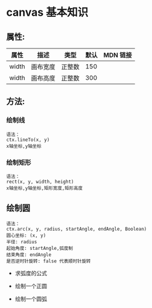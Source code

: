 <!--
 * @Author: zulezhe
 * @Date: 2021-01-14 08:36:09
 * @LastEditors: zulezhe
 * @LastEditTime: 2021-01-18 10:48:22
 * @Description: In User Settings Edit
 * @FilePath: \canvas\01-基本\README.md
-->

# canvas 基本知识

## 属性:

| 属性  | 描述     | 类型   | 默认 | MDN 链接 |
| ----- | -------- | ------ | ---- | -------- |
| width | 画布宽度 | 正整数 | 150  |          |
| width | 画布高度 | 正整数 | 300  |          |

## 方法:

### 绘制线

```text
语法：
ctx.lineTo(x, y)
x轴坐标,y轴坐标

```

### 绘制矩形

```text
语法：
rect(x, y, width, height)
x轴坐标,y轴坐标,矩形宽度,矩形高度

```

## 绘制圆

```text
语法：
ctx.arc(x, y, radius, startAngle, endAngle, Boolean)
圆心坐标: (x, y)
半径: radius
起始角度: startAngle,弧度制
结束角度: endAngle
是否逆时针旋转: false 代表顺时针旋转

```

- 求弧度的公式

- 绘制一个正圆

- 绘制一个圆弧
